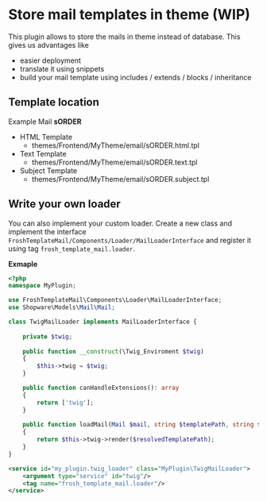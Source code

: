 # Store mail templates in theme (WIP)

This plugin allows to store the mails in theme instead of database. This gives us advantages like

* easier deployment
* translate it using snippets
* build your mail template using includes / extends / blocks / inheritance

## Template location

Example Mail **sORDER**

* HTML Template
  * themes/Frontend/MyTheme/email/sORDER.html.tpl
* Text Template
  * themes/Frontend/MyTheme/email/sORDER.text.tpl
* Subject Template
  * themes/Frontend/MyTheme/email/sORDER.subject.tpl
  
  
## Write your own loader

You can also implement your custom loader. Create a new class and implement the interface `FroshTemplateMail/Components/Loader/MailLoaderInterface` and register it using tag `frosh_template_mail.loader`.

**Exmaple**

```php
<?php
namespace MyPlugin;

use FroshTemplateMail\Components\Loader\MailLoaderInterface;
use Shopware\Models\Mail\Mail;

class TwigMailLoader implements MailLoaderInterface {
    
    private $twig;
    
    public function __construct(\Twig_Enviroment $twig)
    {
        $this->twig = $twig;
    }

    public function canHandleExtensions(): array
    {
        return ['twig'];
    }
    
    public function loadMail(Mail $mail, string $templatePath, string $resolvedTemplatePath): string
    {
        return $this->twig->render($resolvedTemplatePath);
    }
}
```

```xml
<service id="my_plugin.twig_loader" class="MyPlugin\TwigMailLoader">
    <argument type="service" id="twig"/>
    <tag name="frosh_template_mail.loader"/>
</service>
```